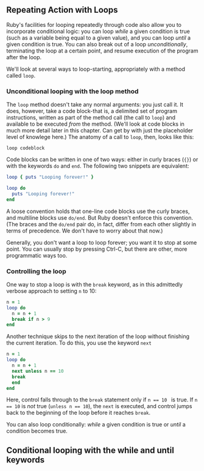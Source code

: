 ## Repeating Action with Loops ##
Ruby's facilities for looping repeatedly through code also allow you to incorporate conditional logic: you can loop *while* a 
given condition is true (such as a variable being equal to a given value), and you can loop *until* a given condition is true. 
You can also break out of a loop *unconditionally*, terminating the loop at a certain point, and resume execution of the program 
after the loop.

We'll look at several ways to loop-starting, appropriately with a method called `loop`.

### Unconditional looping with the loop method ###
The `loop` method doesn't take any normal arguments: you just call it. It does, however, take a code block-that is, a delimited set of program instructions, written as part of the method call (the call to `loop`) and available to be executed *from* the method. (We'll look at code blocks in much more detail later in this chapter. Can get by with just the placeholder level of knowlege here.) The anatomy of a call to `loop`, then, looks like this:

`loop codeblock`

Code blocks can be written in one of two ways: either in curly braces (`{}`) or with the keywords `do` and `end`. The following two snippets are equivalent:

```ruby
loop { puts "Looping forever!" }

loop do 
  puts "Looping forever!"
end
```
A loose convention holds that one-line code blocks use the curly braces, and multiline blocks use `do/end`. But Ruby doesn't enforce this convention. (The braces and the `do/end` pair do, in fact, differ from each other slightly in terms of precedence. We don't have to worry about that now.)

Generally, you don't want a loop to loop forever; you want it to stop at some point. You can usually stop by pressing Ctrl-C, but there are other, more programmatic ways too.

### Controlling the loop ###
One way to stop a loop is with the `break` keyword, as in this admittedly verbose approach to setting `n` to 10:

```ruby
n = 1
loop do
  n = n + 1
  break if n > 9
end
```
Another technique skips to the next iteration of the loop without finishing the current iteration. To do this, you use the keyword `next`

```ruby
n = 1
loop do 
  n = n + 1
  next unless n == 10
  break
  end
end
```
Here, control falls through to the `break` statement only if `n == 10 ` is true. If `n == 10` is *not* true (`unless n == 10`), the `next` is executed, and control jumps back to the beginning of the loop before it reaches `break`.

You can also loop conditionally: *while* a given condition is true or *until* a condition becomes true.

## Conditional looping with the while and until keywords ##
